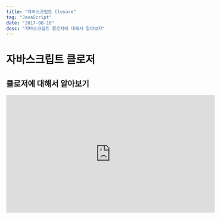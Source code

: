 ```yaml
---
title: "자바스크립트 Closure"
tag: "JavaScript"
date: "2017-08-10"
desc: "자바스크립트 클로저에 대해서 알아보자"
---
```


# 자바스크립트 클로저

## 클로저에 대해서 알아보기

<iframe width="560" height="315" src="https://www.youtube.com/embed/4n0xNbfJLR8" frameborder="0" allowfullscreen></iframe>
